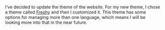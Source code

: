 I’ve decided to update the theme of the website. For my new theme, I chose a theme called [Freshy](http://www.jide.fr/english/) and then I customized it. This theme has some options for managing more than one language, which means I will be looking more into that in the near future.